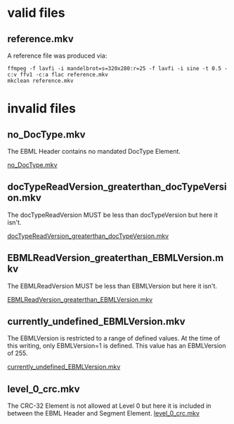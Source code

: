 # valid files

## reference.mkv

A reference file was produced via:

```
ffmpeg -f lavfi -i mandelbrot=s=320x280:r=25 -f lavfi -i sine -t 0.5 -c:v ffv1 -c:a flac reference.mkv
mkclean reference.mkv
```

# invalid files

## no_DocType.mkv

The EBML Header contains no mandated DocType Element.

[no_DocType.mkv](no_DocType.mkv)

## docTypeReadVersion_greaterthan_docTypeVersion.mkv

The docTypeReadVersion MUST be less than docTypeVersion but here it isn't.

[docTypeReadVersion_greaterthan_docTypeVersion.mkv](docTypeReadVersion_greaterthan_docTypeVersion.mkv)

## EBMLReadVersion_greaterthan_EBMLVersion.mkv

The EBMLReadVersion MUST be less than EBMLVersion but here it isn't.

[EBMLReadVersion_greaterthan_EBMLVersion.mkv](EBMLReadVersion_greaterthan_EBMLVersion.mkv)

## currently_undefined_EBMLVersion.mkv

The EBMLVersion is restricted to a range of defined values. At the time of this writing, only EBMLVersion=1 is defined. This value has an EBMLVersion of 255.

[currently_undefined_EBMLVersion.mkv](currently_undefined_EBMLVersion.mkv)


## level_0_crc.mkv

The CRC-32 Element is not allowed at Level 0 but here it is included in between the EBML Header and Segment Element.
[level_0_crc.mkv](level_0_crc.mkv)
